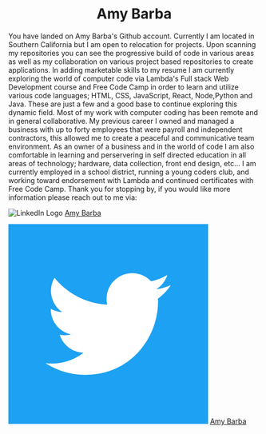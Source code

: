 <h1 align="center">Amy Barba</h1>  

<p aling="center"> You have landed on Amy Barba's Github account. Currently I am located in Southern California but I am open to relocation for projects.
Upon scanning my repositories you can see the progressive build of code in various areas as well as my collaboration on various project 
based repositories to create applications. In adding marketable skills to my resume I am currently exploring the world of computer code 
via Lambda's Full stack Web Development course and Free Code Camp in order to learn and utilize various code languages; HTML, CSS, 
JavaScript, React, Node,Python and Java. These are just a few and a good base to continue exploring this dynamic field. 
Most of my work with computer coding has been remote and in general collaborative. My previous career I owned and managed a business 
with up to forty employees that were payroll and independent contractors, this allowed me to create a peaceful and communicative team 
environment. 
As an owner of a business and in the world of code I am also comfortable in learning and perservering in self directed education in 
all areas of technology; hardware, data collection, front end design, etc...
I am currently employed in a school district, running a young coders club, and working toward endorsement with Lambda and continued 
certificates with Free Code Camp.
Thank you for stopping by, if you would like more information please reach out to me via:
  </p>

<img src="https://www.linkedin.com/" alt="LinkedIn Logo"> [Amy Barba](https://www.linkedin.com/in/amy-barba-34020115/)

<img src="Twitter_Logo_WhiteOnBlue.png" alt="Twitter Logo"> [Amy Barba](https://twitter.com/AmykBarba) 
